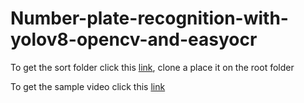 # Number-plate-recognition-with-yolov8-opencv-and-easyocr

To get the sort folder click this [link](https://github.com/abewley/sort), clone a place it on the root folder

To get the sample video click this [link](https://drive.google.com/file/d/1YmHTElM6rh5uBpvaoUYpYTHK2odJkoM6/view)
